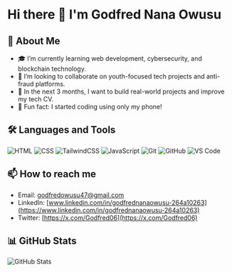 # Hi there 👋 I'm Godfred Nana Owusu

## 🚀 About Me
- 🎓 I’m currently learning web development, cybersecurity, and blockchain technology.
- 👯 I’m looking to collaborate on youth-focused tech projects and anti-fraud platforms.
- 🌱 In the next 3 months, I want to build real-world projects and improve my tech CV.
- 🧠 Fun fact: I started coding using only my phone!

## 🛠 Languages and Tools
![HTML](https://img.shields.io/badge/-HTML5-E34F26?style=flat&logo=html5&logoColor=fff)
![CSS](https://img.shields.io/badge/-CSS3-1572B6?style=flat&logo=css3)
![TailwindCSS](https://img.shields.io/badge/-TailwindCSS-38B2AC?style=flat&logo=tailwind-css&logoColor=white)
![JavaScript](https://img.shields.io/badge/-JavaScript-F7DF1E?style=flat&logo=javascript&logoColor=black)
![Git](https://img.shields.io/badge/-Git-F05032?style=flat&logo=git&logoColor=white)
![GitHub](https://img.shields.io/badge/-GitHub-181717?style=flat&logo=github)
![VS Code](https://img.shields.io/badge/-VSCode-007ACC?style=flat&logo=visual-studio-code)

## 📫 How to reach me
- Email: godfredowusu47@gmail.com
- LinkedIn: [www.linkedin.com/in/godfrednanaowusu-264a10263](https://www.linkedin.com/in/godfrednanaowusu-264a10263)
- Twitter: [https://x.com/Godfred06](https://x.com/Godfred06)

## 📊 GitHub Stats
![GitHub Stats](https://github-readme-stats.vercel.app/api?username=nanashub&show_icons=true&theme=default)
